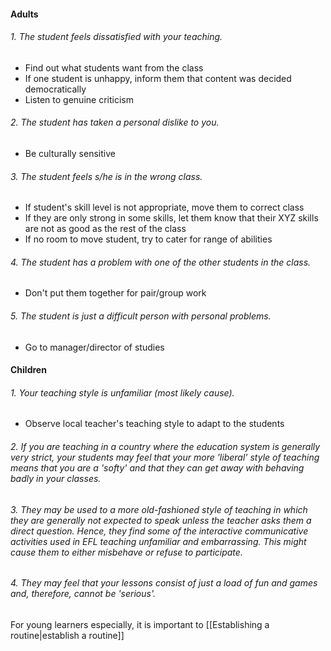 #### Adults
###### 1. The student feels dissatisfied with your teaching.
- Find out what students want from the class
- If one student is unhappy, inform them that content was decided democratically
- Listen to genuine criticism
###### 2. The student has taken a personal dislike to you.
- Be culturally sensitive
###### 3. The student feels s/he is in the wrong class.
- If student's skill level is not appropriate, move them to correct class
- If they are only strong in some skills, let them know that their XYZ skills are not as good as the rest of the class
- If no room to move student, try to cater for range of abilities
###### 4. The student has a problem with one of the other students in the class.
- Don't put them together for pair/group work
###### 5. The student is just a difficult person with personal problems.
- Go to manager/director of studies

#### Children
###### 1. Your teaching style is unfamiliar (most likely cause).
- Observe local teacher's teaching style to adapt to the students
###### 2. If you are teaching in a country where the education system is generally very strict, your students may feel that your more 'liberal' style of teaching means that you are a 'softy' and that they can get away with behaving badly in your classes.
###### 3. They may be used to a more old-fashioned style of teaching in which they are generally not expected to speak unless the teacher asks them a direct question. Hence, they find some of the interactive communicative activities used in EFL teaching unfamiliar and embarrassing. This might cause them to either misbehave or refuse to participate.
###### 4. They may feel that your lessons consist of just a load of fun and games and, therefore, cannot be 'serious'.

For young learners especially, it is important to [[Establishing a routine|establish a routine]]